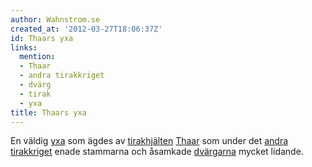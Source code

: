 ```yaml
---
author: Wahnstrom.se
created_at: '2012-03-27T18:06:37Z'
id: Thaars yxa
links:
  mention:
  - Thaar
  - andra tirakkriget
  - dvärg
  - tirak
  - yxa
title: Thaars yxa
---
```


En väldig [yxa] som ägdes av [tirakhjälten][] [Thaar] som under det [andra tirakkriget] enade
stammarna och åsamkade [dvärgarna] mycket lidande.

  [yxa]: yxa
  [tirakhjälten]: tirak
  [Thaar]: Thaar
  [andra tirakkriget]: andra_tirakkriget
  [dvärgarna]: dvärg